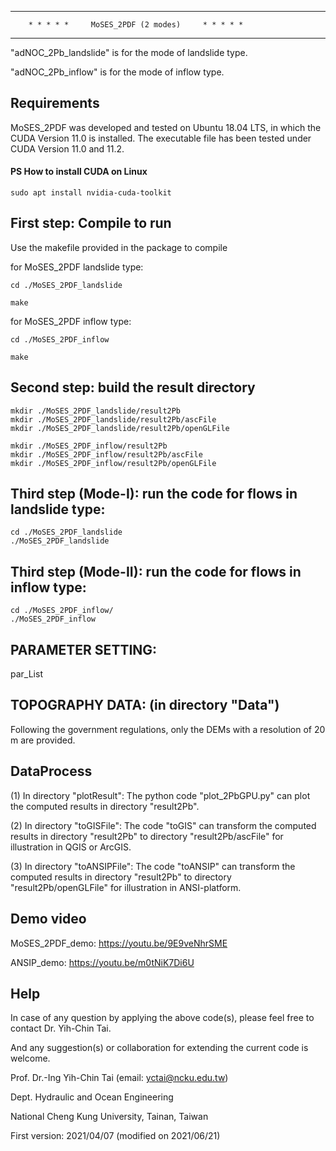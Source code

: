 **************************************************************************
		* * * * *     MoSES_2PDF (2 modes)     * * * * *		
**************************************************************************
"adNOC_2Pb_landslide" is for the mode of landslide type.

"adNOC_2Pb_inflow"    is for the mode of inflow type.

## Requirements

MoSES_2PDF was developed and tested on Ubuntu 18.04 LTS, in which the CUDA Version 11.0 is installed. 
The executable file has been tested under CUDA Version 11.0 and 11.2.

#### PS How to install CUDA on Linux
```
sudo apt install nvidia-cuda-toolkit
```

## First step: Compile to run  

Use the makefile provided in the package to compile

for MoSES_2PDF landslide type:
```
cd ./MoSES_2PDF_landslide
```
```
make 
```
for MoSES_2PDF inflow type:
```
cd ./MoSES_2PDF_inflow
```

```
make 
```

## Second step: build the result directory
	mkdir ./MoSES_2PDF_landslide/result2Pb
	mkdir ./MoSES_2PDF_landslide/result2Pb/ascFile
	mkdir ./MoSES_2PDF_landslide/result2Pb/openGLFile
	
	mkdir ./MoSES_2PDF_inflow/result2Pb
	mkdir ./MoSES_2PDF_inflow/result2Pb/ascFile
	mkdir ./MoSES_2PDF_inflow/result2Pb/openGLFile

## Third step (Mode-I): run the code for flows in landslide type:
    cd ./MoSES_2PDF_landslide
    ./MoSES_2PDF_landslide
## Third step (Mode-II): run the code for flows in inflow type:
    cd ./MoSES_2PDF_inflow/
    ./MoSES_2PDF_inflow


## PARAMETER SETTING: 
par_List


## TOPOGRAPHY DATA: (in directory "Data")

Following the government regulations, only the DEMs with a resolution of 20 m are provided.


## DataProcess

(1) In directory "plotResult": The python code "plot_2PbGPU.py" can plot the computed results in directory "result2Pb".

(2) In directory "toGISFile": The code "toGIS" can transform the computed results in directory "result2Pb" to directory "result2Pb/ascFile" for illustration in QGIS or ArcGIS.

(3) In directory "toANSIPFile": The code "toANSIP" can transform the computed results in directory "result2Pb" to directory "result2Pb/openGLFile" for illustration in ANSI-platform.

## Demo video

MoSES_2PDF_demo:
https://youtu.be/9E9veNhrSME

ANSIP_demo:
https://youtu.be/m0tNiK7Di6U

## Help

In case of any question by applying the above code(s), please feel free to contact Dr. Yih-Chin Tai.

And any suggestion(s) or collaboration for extending the current code is welcome.

Prof. Dr.-Ing Yih-Chin Tai (email: yctai@ncku.edu.tw)

Dept. Hydraulic and Ocean Engineering

National Cheng Kung University, Tainan, Taiwan

First version:  2021/04/07 (modified on 2021/06/21)
